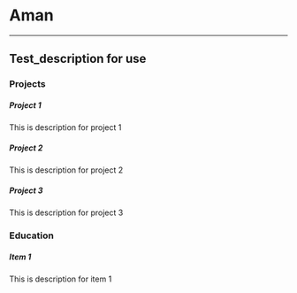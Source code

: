 # Aman
---
## Test_description for use

### Projects
##### Project 1
This is description for project 1
##### Project 2
This is description for project 2
##### Project 3
This is description for project 3
### Education
##### Item 1
This is description for item 1
